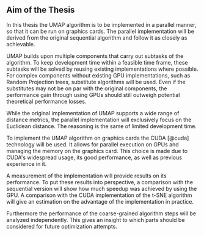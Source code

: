 ## Aim of the Thesis
In this thesis the UMAP algorithm is to be implemented in a parallel manner, so that it can be run on graphics cards.
The parallel implementation will be derived from the original sequential algorithm and follow it as closely as achievable.

<!--limit algorithm features-->
UMAP builds upon multiple components that carry out subtasks of the algorithm.
To keep development time within a feasible time frame, these subtasks will be solved by reusing existing implementations where possible.
For complex components without existing GPU implementations, such as Random Projection trees, substitute algorithms will be used.
Even if the substitutes may not be on par with the original components, the performance gain through using GPUs should still outweigh potential theoretical performance losses.

While the original implementation of UMAP supports a wide range of distance metrics, the parallel implementation will exclusively focus on the Euclidean distance.
The reasoning is the same of limited development time.

<!--CUDA-->
To implement the UMAP algorithm on graphics cards the CUDA [@cuda] technology will be used.
It allows for parallel execution on GPUs and managing the memory on the graphics card.
This choice is made due to CUDA's widespread usage, its good performance, as well as previous experience in it.

<!--measurement-->
A measurement of the implementation will provide results on its performance.
To put these results into perspective, a comparison with the sequential version will show how much speedup was achieved by using the GPU.
A comparison with the CUDA implementation of the t-SNE algorithm will give an estimation on the advantage of the implementation in practice.

Furthermore the performance of the coarse-grained algorithm steps will be analyzed independently.
This gives an insight to which parts should be considered for future optimization attempts.
